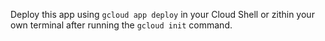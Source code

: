 Deploy this app using `gcloud app deploy` in your Cloud Shell or zithin your own terminal after running the `gcloud init` command.
